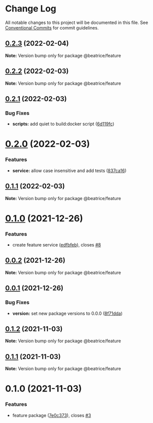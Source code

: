 # Change Log

All notable changes to this project will be documented in this file.
See [Conventional Commits](https://conventionalcommits.org) for commit guidelines.

## [0.2.3](https://github.com/eyzi/beatrice/compare/@beatrice/feature@0.2.2...@beatrice/feature@0.2.3) (2022-02-04)

**Note:** Version bump only for package @beatrice/feature





## [0.2.2](https://github.com/eyzi/beatrice/compare/@beatrice/feature@0.2.1...@beatrice/feature@0.2.2) (2022-02-03)

**Note:** Version bump only for package @beatrice/feature





## [0.2.1](https://github.com/eyzi/beatrice/compare/@beatrice/feature@0.2.0...@beatrice/feature@0.2.1) (2022-02-03)


### Bug Fixes

* **scripts:** add quiet to build:docker script ([6d119fc](https://github.com/eyzi/beatrice/commit/6d119fceef98996567ad09d8e4506d3341e01ec5))





# [0.2.0](https://github.com/eyzi/beatrice/compare/@beatrice/feature@0.1.1...@beatrice/feature@0.2.0) (2022-02-03)


### Features

* **service:** allow case insensitive and add tests ([837ca16](https://github.com/eyzi/beatrice/commit/837ca16e3df48731c77131d8c8f803a4f7f640d5))





## [0.1.1](https://github.com/eyzi/beatrice/compare/@beatrice/feature@0.1.0...@beatrice/feature@0.1.1) (2022-02-03)

**Note:** Version bump only for package @beatrice/feature





# [0.1.0](https://github.com/eyzi/beatrice/compare/@beatrice/feature@0.0.2...@beatrice/feature@0.1.0) (2021-12-26)


### Features

* create feature service ([edfbfeb](https://github.com/eyzi/beatrice/commit/edfbfebec03b13df2592da06fbededd56ba092c0)), closes [#8](https://github.com/eyzi/beatrice/issues/8)





## [0.0.2](https://github.com/eyzi/beatrice/compare/@beatrice/feature@0.0.1...@beatrice/feature@0.0.2) (2021-12-26)

**Note:** Version bump only for package @beatrice/feature





## [0.0.1](https://github.com/eyzi/beatrice/compare/@beatrice/feature@0.1.2...@beatrice/feature@0.0.1) (2021-12-26)


### Bug Fixes

* **version:** set new package versions to 0.0.0 ([8f71dda](https://github.com/eyzi/beatrice/commit/8f71dda43800c878678d39bfe6b55478c3d6881e))





## [0.1.2](https://github.com/eyzi/beatrice/compare/@beatrice/feature@0.1.1...@beatrice/feature@0.1.2) (2021-11-03)

**Note:** Version bump only for package @beatrice/feature





## [0.1.1](https://github.com/eyzi/beatrice/compare/@beatrice/feature@0.1.0...@beatrice/feature@0.1.1) (2021-11-03)

**Note:** Version bump only for package @beatrice/feature





# 0.1.0 (2021-11-03)


### Features

* feature package ([7e0c373](https://github.com/eyzi/beatrice/commit/7e0c373fdee2a456f6e4b34303e3fa447da67787)), closes [#3](https://github.com/eyzi/beatrice/issues/3)
